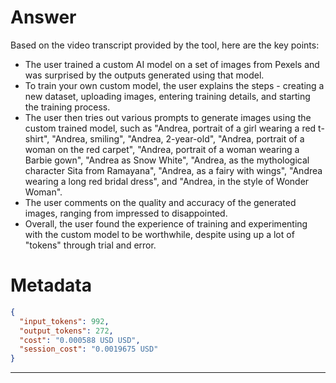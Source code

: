 # Answer

Based on the video transcript provided by the tool, here are the key points:

- The user trained a custom AI model on a set of images from Pexels and was surprised by the outputs generated using that model.
- To train your own custom model, the user explains the steps - creating a new dataset, uploading images, entering training details, and starting the training process.
- The user then tries out various prompts to generate images using the custom trained model, such as "Andrea, portrait of a girl wearing a red t-shirt", "Andrea, smiling", "Andrea, 2-year-old", "Andrea, portrait of a woman on the red carpet", "Andrea, portrait of a woman wearing a Barbie gown", "Andrea as Snow White", "Andrea, as the mythological character Sita from Ramayana", "Andrea, as a fairy with wings", "Andrea wearing a long red bridal dress", and "Andrea, in the style of Wonder Woman".
- The user comments on the quality and accuracy of the generated images, ranging from impressed to disappointed.
- Overall, the user found the experience of training and experimenting with the custom model to be worthwhile, despite using up a lot of "tokens" through trial and error.

# Metadata

```json
{
  "input_tokens": 992,
  "output_tokens": 272,
  "cost": "0.000588 USD USD",
  "session_cost": "0.0019675 USD"
}
```

-----
